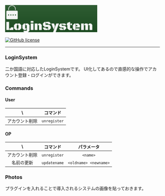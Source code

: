 <img src="/assets/Logo.png" width="300px">  
<!-- for poggit
<img src="https://raw.githubusercontent.com/fujiwaraizuho/LoginSystem/master/assets/Logo.png" width="300px">  
-->

[![GitHub license](https://img.shields.io/badge/license-MIT-blue.svg)](https://github.com/fujiwaraizuho/LoginSystem/blob/master/LICENSE)

***

### LoginSystem
二か国語に対応したLoginSystemです。
UI化してあるので直感的な操作でアカウント登録・ログインができます。

### Commands
#### User
| \ |コマンド|
|:--:|:--:|
|アカウント削除|`unregister`|

#### OP
| \ |コマンド|パラメータ|
|:--:|:--:|:--:|
|アカウント削除|`unregister`|`<name>`|
|名前の更新|`updatename`|`<oldname> <newname>`|

### Photos
プラグインを入れることで導入されるシステムの画像を貼っておきます。
